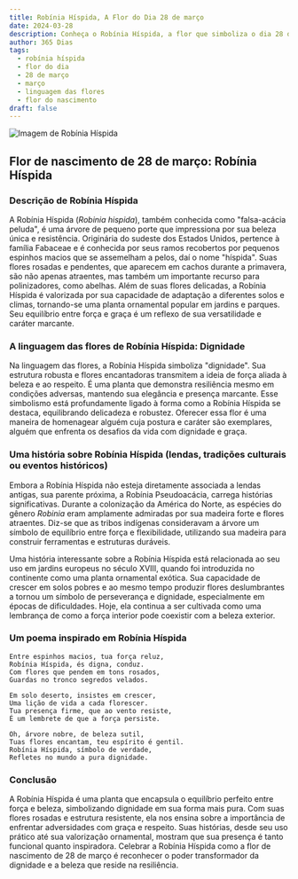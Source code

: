 ```yaml
---
title: Robínia Híspida, A Flor do Dia 28 de março
date: 2024-03-28
description: Conheça o Robínia Híspida, a flor que simboliza o dia 28 de março e seu significado 'Dignidade'. Explore a beleza e o simbolismo desta flor encantadora.
author: 365 Dias
tags:
  - robínia híspida
  - flor do dia
  - 28 de março
  - março
  - linguagem das flores
  - flor do nascimento
draft: false
---
```


![Imagem de Robínia Híspida](https://cdn.pixabay.com/photo/2014/10/04/21/03/acacia-pink-474087_1280.jpg#center)


## Flor de nascimento de 28 de março: Robínia Híspida

### Descrição de Robínia Híspida

A Robínia Híspida (_Robinia hispida_), também conhecida como "falsa-acácia peluda", é uma árvore de pequeno porte que impressiona por sua beleza única e resistência. Originária do sudeste dos Estados Unidos, pertence à família Fabaceae e é conhecida por seus ramos recobertos por pequenos espinhos macios que se assemelham a pelos, daí o nome "híspida". Suas flores rosadas e pendentes, que aparecem em cachos durante a primavera, são não apenas atraentes, mas também um importante recurso para polinizadores, como abelhas. Além de suas flores delicadas, a Robínia Híspida é valorizada por sua capacidade de adaptação a diferentes solos e climas, tornando-se uma planta ornamental popular em jardins e parques. Seu equilíbrio entre força e graça é um reflexo de sua versatilidade e caráter marcante.

### A linguagem das flores de Robínia Híspida: Dignidade

Na linguagem das flores, a Robínia Híspida simboliza "dignidade". Sua estrutura robusta e flores encantadoras transmitem a ideia de força aliada à beleza e ao respeito. É uma planta que demonstra resiliência mesmo em condições adversas, mantendo sua elegância e presença marcante. Esse simbolismo está profundamente ligado à forma como a Robínia Híspida se destaca, equilibrando delicadeza e robustez. Oferecer essa flor é uma maneira de homenagear alguém cuja postura e caráter são exemplares, alguém que enfrenta os desafios da vida com dignidade e graça.

### Uma história sobre Robínia Híspida (lendas, tradições culturais ou eventos históricos)

Embora a Robínia Híspida não esteja diretamente associada a lendas antigas, sua parente próxima, a Robínia Pseudoacácia, carrega histórias significativas. Durante a colonização da América do Norte, as espécies do gênero _Robinia_ eram amplamente admiradas por sua madeira forte e flores atraentes. Diz-se que as tribos indígenas consideravam a árvore um símbolo de equilíbrio entre força e flexibilidade, utilizando sua madeira para construir ferramentas e estruturas duráveis.

Uma história interessante sobre a Robínia Híspida está relacionada ao seu uso em jardins europeus no século XVIII, quando foi introduzida no continente como uma planta ornamental exótica. Sua capacidade de crescer em solos pobres e ao mesmo tempo produzir flores deslumbrantes a tornou um símbolo de perseverança e dignidade, especialmente em épocas de dificuldades. Hoje, ela continua a ser cultivada como uma lembrança de como a força interior pode coexistir com a beleza exterior.

### Um poema inspirado em Robínia Híspida

```
Entre espinhos macios, tua força reluz,  
Robínia Híspida, és digna, conduz.  
Com flores que pendem em tons rosados,  
Guardas no tronco segredos velados.  

Em solo deserto, insistes em crescer,  
Uma lição de vida a cada florescer.  
Tua presença firme, que ao vento resiste,  
É um lembrete de que a força persiste.  

Oh, árvore nobre, de beleza sutil,  
Tuas flores encantam, teu espírito é gentil.  
Robínia Híspida, símbolo de verdade,  
Refletes no mundo a pura dignidade.
```

### Conclusão

A Robínia Híspida é uma planta que encapsula o equilíbrio perfeito entre força e beleza, simbolizando dignidade em sua forma mais pura. Com suas flores rosadas e estrutura resistente, ela nos ensina sobre a importância de enfrentar adversidades com graça e respeito. Suas histórias, desde seu uso prático até sua valorização ornamental, mostram que sua presença é tanto funcional quanto inspiradora. Celebrar a Robínia Híspida como a flor de nascimento de 28 de março é reconhecer o poder transformador da dignidade e a beleza que reside na resiliência.